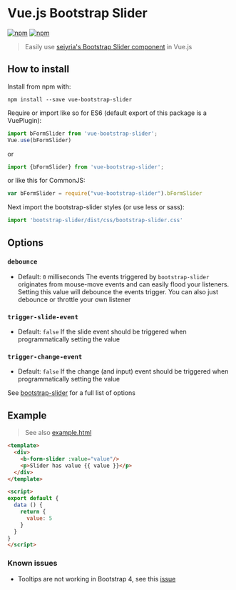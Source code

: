 # Vue.js Bootstrap Slider
[![npm](https://img.shields.io/npm/dt/pimlie/vue-bootstrap-slider.svg?style=flat-square)](https://npmjs.com/package/pimlie/vue-bootstrap-slider)
[![npm](https://img.shields.io/npm/v/pimlie/vue-bootstrap-slider.svg?style=flat-square)](https://npmjs.com/package/pimlie/vue-bootstrap-slider)

> Easily use [seiyria's Bootstrap Slider component](https://github.com/seiyria/bootstrap-slider) in Vue.js

## How to install
Install from npm with:
```
npm install --save vue-bootstrap-slider
```

Require or import like so for ES6 (default export of this package is a VuePlugin):
```js
import bFormSlider from 'vue-bootstrap-slider';
Vue.use(bFormSlider)
```
or
```js
import {bFormSlider} from 'vue-bootstrap-slider';
```
or like this for CommonJS:
```js
var bFormSlider = require("vue-bootstrap-slider").bFormSlider
```

Next import the bootstrap-slider styles (or use less or sass):
```js
import 'bootstrap-slider/dist/css/bootstrap-slider.css'
```

## Options

### `debounce`
- Default: `0` milliseconds
The events triggered by `bootstrap-slider` originates from mouse-move events and can easily flood your listeners. Setting this value will debounce the events trigger. You can also just debounce or throttle your own listener

### `trigger-slide-event`
- Default: `false`
If the slide event should be triggered when programmatically setting the value

### `trigger-change-event`
- Default: `false`
If the change (and input) event should be triggered when programmatically setting the value


See [bootstrap-slider](https://github.com/seiyria/bootstrap-slider) for a full list of options

## Example

> See also [example.html](https://raw.githubusercontent.com/pimlie/vue-bootstrap-slider/master/example.html)

```html
<template>
  <div>
    <b-form-slider :value="value"/>
    <p>Slider has value {{ value }}</p>
  </div>
</template>

<script>
export default {
  data () {
    return {
      value: 5
    }
  }
}
</script>
```

### Known issues
- Tooltips are not working in Bootstrap 4, see this [issue](https://github.com/seiyria/bootstrap-slider/issues/689)


